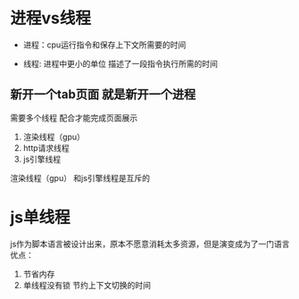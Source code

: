 # 进程vs线程

- 进程：cpu运行指令和保存上下文所需要的时间

- 线程: 进程中更小的单位 描述了一段指令执行所需的时间

## 新开一个tab页面 就是新开一个进程 
需要多个线程 配合才能完成页面展示
1. 渲染线程（gpu）
2. http请求线程
3. js引擎线程

渲染线程（gpu） 和js引擎线程是互斥的

# js单线程

js作为脚本语言被设计出来，原本不愿意消耗太多资源，但是演变成为了一门语言
优点：
1. 节省内存 
2. 单线程没有锁 节约上下文切换的时间

